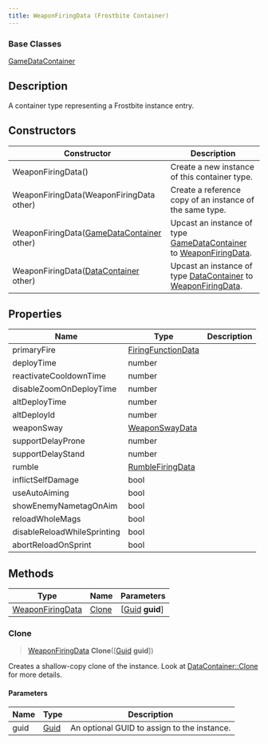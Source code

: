 ```yaml
---
title: WeaponFiringData (Frostbite Container)
---
```

### Base Classes

[GameDataContainer](GameDataContainer)

## Description

A container type representing a Frostbite instance entry.

## Constructors

| Constructor                                                                 | Description                                                                                                             |
| --------------------------------------------------------------------------- | ----------------------------------------------------------------------------------------------------------------------- |
| WeaponFiringData()                                                          | Create a new instance of this container type.                                                                           |
| WeaponFiringData(WeaponFiringData other)                                    | Create a reference copy of an instance of the same type.                                                                |
| WeaponFiringData([GameDataContainer](GameDataContainer) other)              | Upcast an instance of type [GameDataContainer](GameDataContainer) to [WeaponFiringData](WeaponFiringData).              |
| WeaponFiringData([DataContainer](/vext/ref/cls/shr/datacontainer) other) | Upcast an instance of type [DataContainer](/vext/ref/cls/shr/datacontainer) to [WeaponFiringData](WeaponFiringData). |

## Properties

| Name                        | Type                                     | Description |
| --------------------------- | ---------------------------------------- | ----------- |
| primaryFire                 | [FiringFunctionData](FiringFunctionData) |             |
| deployTime                  | number                                   |             |
| reactivateCooldownTime      | number                                   |             |
| disableZoomOnDeployTime     | number                                   |             |
| altDeployTime               | number                                   |             |
| altDeployId                 | number                                   |             |
| weaponSway                  | [WeaponSwayData](WeaponSwayData)         |             |
| supportDelayProne           | number                                   |             |
| supportDelayStand           | number                                   |             |
| rumble                      | [RumbleFiringData](RumbleFiringData)     |             |
| inflictSelfDamage           | bool                                     |             |
| useAutoAiming               | bool                                     |             |
| showEnemyNametagOnAim       | bool                                     |             |
| reloadWholeMags             | bool                                     |             |
| disableReloadWhileSprinting | bool                                     |             |
| abortReloadOnSprint         | bool                                     |             |

## Methods

| Type                                 | Name            | Parameters                                     |
| ------------------------------------ | --------------- | ---------------------------------------------- |
| [WeaponFiringData](WeaponFiringData) | [Clone](#clone) | \[[Guid](/vext/ref/cls/shr/guid) **guid**\] |

### Clone

> [WeaponFiringData](WeaponFiringData) **Clone**(\[[Guid](/vext/ref/cls/shr/guid) **guid**\])

Creates a shallow-copy clone of the instance. Look at [DataContainer::Clone](/vext/ref/cls/shr/datacontainer#clone) for more details.

#### Parameters

| Name | Type         | Description                                 |
| ---- | ------------ | ------------------------------------------- |
| guid | [Guid](Guid) | An optional GUID to assign to the instance. |
